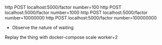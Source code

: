 http POST localhost:5000/factor number=100
http POST localhost:5000/factor number=1000
http POST localhost:5000/factor number=10000000
http POST localhost:5000/factor number=100000000

* Observe the nature of waiting

Replay the thing with docker-compose scale worker=2

